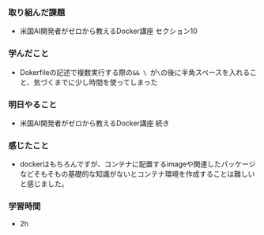 ### 取り組んだ課題
- 米国AI開発者がゼロから教えるDocker講座 セクション10

### 学んだこと

- Dokerfileの記述で複数実行する際の`&& \ `が`\`の後に半角スペースを入れること、気づくまでに少し時間を使ってしまった


### 明日やること
- 米国AI開発者がゼロから教えるDocker講座 続き

### 感じたこと
- dockerはもちろんですが、コンテナに配置するimageや関連したパッケージなどそもそもの基礎的な知識がないとコンテナ環境を作成することは難しいと感じました。


### 学習時間
- 2h